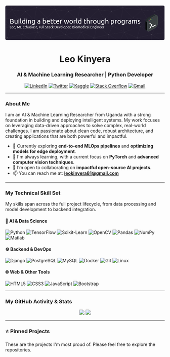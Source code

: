 <!-- 
Hi Leo! This version takes a minimalist and professional approach.
It focuses on clean typography, clear structure, and readability,
presenting you and your skills in an elegant, direct way.
-->

![Header](./github-header-image(3).png)

<div align="center">
  <h1>
    Leo Kinyera
  </h1>
  <h3>
    AI & Machine Learning Researcher | Python Developer
  </h3>
</div>

<div align="center">
  <a href="https://linkedin.com/in/leokinyera" target="_blank"><img src="https://img.shields.io/badge/LinkedIn-0A66C2?style=flat-square&logo=linkedin&logoColor=white" alt="LinkedIn"></a>
  <a href="https://twitter.com/leokinyera" target="_blank"><img src="https://img.shields.io/badge/Twitter-1DA1F2?style=flat-square&logo=twitter&logoColor=white" alt="Twitter"></a>
  <a href="https://kaggle.com/leomcbills" target="_blank"><img src="https://img.shields.io/badge/Kaggle-20BEFF?style=flat-square&logo=kaggle&logoColor=white" alt="Kaggle"></a>
  <a href="https://stackoverflow.com/users/11996221/leo-mcbills" target="_blank"><img src="https://img.shields.io/badge/Stack_Overflow-FE7A16?style=flat-square&logo=stack-overflow&logoColor=white" alt="Stack Overflow"></a>
  <a href="mailto:leokinyera81@gmail.com"><img src="https://img.shields.io/badge/Gmail-D14836?style=flat-square&logo=gmail&logoColor=white" alt="Gmail"></a>
</div>

---

### About Me

I am an AI & Machine Learning Researcher from Uganda with a strong foundation in building and deploying intelligent systems. My work focuses on leveraging data-driven approaches to solve complex, real-world challenges. I am passionate about clean code, robust architecture, and creating applications that are both powerful and impactful.

- 🔭 Currently exploring **end-to-end MLOps pipelines** and **optimizing models for edge deployment**.
- 🌱 I'm always learning, with a current focus on **PyTorch** and **advanced computer vision techniques**.
- 👯 I’m open to collaborating on **impactful open-source AI projects**.
- 📫 You can reach me at: **leokinyera81@gmail.com**

---

### My Technical Skill Set

My skills span across the full project lifecycle, from data processing and model development to backend integration.

#### 🧠 AI & Data Science
![Python](https://img.shields.io/badge/Python-3776AB?style=for-the-badge&logo=python&logoColor=white)
![TensorFlow](https://img.shields.io/badge/TensorFlow-FF6F00?style=for-the-badge&logo=tensorflow&logoColor=white)
![Scikit-Learn](https://img.shields.io/badge/scikit--learn-F7931E?style=for-the-badge&logo=scikit-learn&logoColor=white)
![OpenCV](https://img.shields.io/badge/OpenCV-5C3EE8?style=for-the-badge&logo=opencv&logoColor=white)
![Pandas](https://img.shields.io/badge/Pandas-150458?style=for-the-badge&logo=pandas&logoColor=white)
![NumPy](https://img.shields.io/badge/Numpy-013243?style=for-the-badge&logo=numpy&logoColor=white)
![Matlab](https://img.shields.io/badge/MATLAB-0076A8?style=for-the-badge&logo=mathworks&logoColor=white)

#### ⚙️ Backend & DevOps
![Django](https://img.shields.io/badge/Django-092E20?style=for-the-badge&logo=django&logoColor=white)
![PostgreSQL](https://img.shields.io/badge/PostgreSQL-4169E1?style=for-the-badge&logo=postgresql&logoColor=white)
![MySQL](https://img.shields.io/badge/MySQL-4479A1?style=for-the-badge&logo=mysql&logoColor=white)
![Docker](https://img.shields.io/badge/Docker-2496ED?style=for-the-badge&logo=docker&logoColor=white)
![Git](https://img.shields.io/badge/GIT-E44C30?style=for-the-badge&logo=git&logoColor=white)
![Linux](https://img.shields.io/badge/Linux-FCC624?style=for-the-badge&logo=linux&logoColor=black)

#### 🌐 Web & Other Tools
![HTML5](https://img.shields.io/badge/HTML5-E34F26?style=for-the-badge&logo=html5&logoColor=white)
![CSS3](https://img.shields.io/badge/CSS3-1572B6?style=for-the-badge&logo=css3&logoColor=white)
![JavaScript](https://img.shields.io/badge/JavaScript-F7DF1E?style=for-the-badge&logo=javascript&logoColor=black)
![Bootstrap](https://img.shields.io/badge/Bootstrap-7952B3?style=for-the-badge&logo=bootstrap&logoColor=white)

---

### My GitHub Activity & Stats

<p align="center">
  <img height="150em" src="https://github-readme-stats.vercel.app/api?username=leomcbills&show_icons=true&theme=github_dark&include_all_commits=true&count_private=true" />
  <img height="150em" src="https://github-readme-stats.vercel.app/api/top-langs/?username=leomcbills&layout=compact&langs_count=8&theme=github_dark" />
</p>

---

### ⭐ Pinned Projects

These are the projects I'm most proud of. Please feel free to explore the repositories.
<!-- Your pinned projects will appear automatically on your profile page -->
